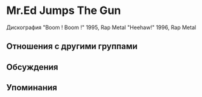 # Mr.Ed Jumps The Gun

Дискография
"Boom ! Boom !" 1995, Rap Metal
"Heehaw!" 1996, Rap Metal

## Отношения с другими группами


## Обсуждения


## Упоминания

